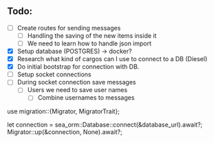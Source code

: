 ## Todo:
- [ ] Create routes for sending messages
    - [ ] Handling the saving of the new items inside it
    - [ ] We need to learn how to handle json import
- [x] Setup database (POSTGRES) -> docker?
- [X] Research what kind of cargos can I use to connect to a DB (Diesel)
- [X] Do initial bootstrap for connection with DB.
- [ ] Setup socket connections
- [ ] During socket connection save messages
  - [ ] Users we need to save user names
    - [ ] Combine usernames to messages

use migration::{Migrator, MigratorTrait};

let connection = sea_orm::Database::connect(&database_url).await?;
Migrator::up(&connection, None).await?;
